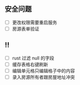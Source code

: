 ## 安全问题

- [ ] 更改权限需要重启服务
- [ ] 房源表单验证

## ‼️

- [ ] rust 过滤 null 的字段
- [ ] 缓存表格右键刷新
- [ ] 编辑单元格只编辑格子中的内容
- [ ] 录入房源所有者跟房屋地址冲突
